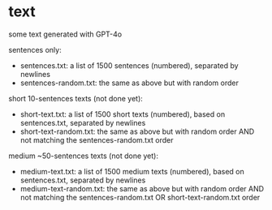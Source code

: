 # text
some text generated with GPT-4o

sentences only:
- sentences.txt: a list of 1500 sentences (numbered), separated by newlines
- sentences-random.txt: the same as above but with random order

short 10-sentences texts (not done yet):
- short-text.txt: a list of 1500 short texts (numbered), based on sentences.txt, separated by newlines
- short-text-random.txt: the same as above but with random order AND not matching the sentences-random.txt order

medium ~50-sentences texts (not done yet):
- medium-text.txt: a list of 1500 medium texts (numbered), based on sentences.txt, separated by newlines
- medium-text-random.txt: the same as above but with random order AND not matching the sentences-random.txt OR short-text-random.txt order
